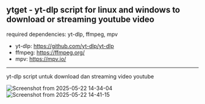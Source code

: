 ytget - yt-dlp script for linux and windows to download or streaming youtube video
-------------------------------------------
required dependencies: yt-dlp, ffmpeg, mpv
- yt-dlp: https://github.com/yt-dlp/yt-dlp
- ffmpeg: https://ffmpeg.org/
- mpv: https://mpv.io/
-------------------------------------------
yt-dlp script untuk download dan streaming video youtube

![Screenshot from 2025-05-22 14-34-04](https://github.com/user-attachments/assets/efafb24e-5d02-4994-8c74-0a6ece3af3e3)
![Screenshot from 2025-05-22 14-41-15](https://github.com/user-attachments/assets/650cc297-341d-40aa-9916-e616afcc4228)
